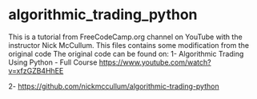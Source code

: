 # algorithmic_trading_python
This is a tutorial from FreeCodeCamp.org channel on YouTube with the instructor Nick McCullum.
This files contains some modification from the original code
The original code can be found on:
1- Algorithmic Trading Using Python - Full Course https://www.youtube.com/watch?v=xfzGZB4HhEE

2- https://github.com/nickmccullum/algorithmic-trading-python
